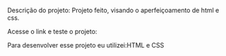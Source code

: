 
Descrição do projeto:
Projeto feito, visando o aperfeiçoamento de html e css.

Acesse o link e teste o projeto:

Para desenvolver esse projeto eu utilizei:HTML e CSS
